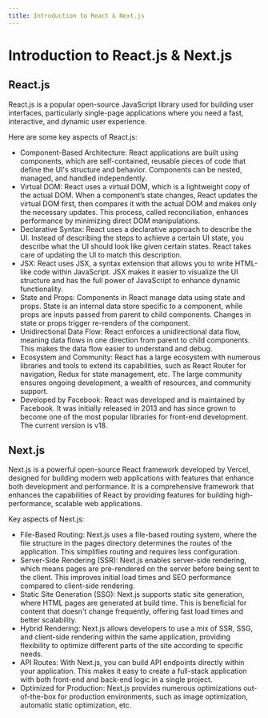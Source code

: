 ```yaml
---
title: Introduction to React & Next.js
---
```


# Introduction to React.js & Next.js

## React.js

React.js is a popular open-source JavaScript library used for building user interfaces, particularly single-page applications where you need a fast, interactive, and dynamic user experience.

Here are some key aspects of React.js:

- Component-Based Architecture: React applications are built using components, which are self-contained, reusable pieces of code that define the UI's structure and behavior. Components can be nested, managed, and handled independently.
- Virtual DOM: React uses a virtual DOM, which is a lightweight copy of the actual DOM. When a component’s state changes, React updates the virtual DOM first, then compares it with the actual DOM and makes only the necessary updates. This process, called reconciliation, enhances performance by minimizing direct DOM manipulations.
- Declarative Syntax: React uses a declarative approach to describe the UI. Instead of describing the steps to achieve a certain UI state, you describe what the UI should look like given certain states. React takes care of updating the UI to match this description.
- JSX: React uses JSX, a syntax extension that allows you to write HTML-like code within JavaScript. JSX makes it easier to visualize the UI structure and has the full power of JavaScript to enhance dynamic functionality.
- State and Props: Components in React manage data using state and props. State is an internal data store specific to a component, while props are inputs passed from parent to child components. Changes in state or props trigger re-renders of the component.
- Unidirectional Data Flow: React enforces a unidirectional data flow, meaning data flows in one direction from parent to child components. This makes the data flow easier to understand and debug.
- Ecosystem and Community: React has a large ecosystem with numerous libraries and tools to extend its capabilities, such as React Router for navigation, Redux for state management, etc. The large community ensures ongoing development, a wealth of resources, and community support.
- Developed by Facebook: React was developed and is maintained by Facebook. It was initially released in 2013 and has since grown to become one of the most popular libraries for front-end development. The current version is v18.

## Next.js

Next.js is a powerful open-source React framework developed by Vercel, designed for building modern web applications with features that enhance both development and performance. It is a comprehensive framework that enhances the capabilities of React by providing features for building high-performance, scalable web applications.

Key aspects of Next.js:

- File-Based Routing: Next.js uses a file-based routing system, where the file structure in the pages directory determines the routes of the application. This simplifies routing and requires less configuration.
- Server-Side Rendering (SSR): Next.js enables server-side rendering, which means pages are pre-rendered on the server before being sent to the client. This improves initial load times and SEO performance compared to client-side rendering.
- Static Site Generation (SSG): Next.js supports static site generation, where HTML pages are generated at build time. This is beneficial for content that doesn't change frequently, offering fast load times and better scalability.
- Hybrid Rendering: Next.js allows developers to use a mix of SSR, SSG, and client-side rendering within the same application, providing flexibility to optimize different parts of the site according to specific needs.
- API Routes: With Next.js, you can build API endpoints directly within your application. This makes it easy to create a full-stack application with both front-end and back-end logic in a single project.
- Optimized for Production: Next.js provides numerous optimizations out-of-the-box for production environments, such as image optimization, automatic static optimization, etc.
